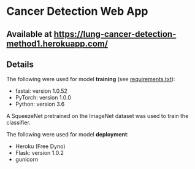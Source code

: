 # Cancer Detection Web App

## Available at https://lung-cancer-detection-method1.herokuapp.com/

## Details

The following were used for model **training** (see [requirements.txt](requirements.txt)):    
- fastai:  version 1.0.52
- PyTorch:  version  1.0.0
- Python:  version 3.6

A SqueezeNet pretrained on the ImageNet dataset was used to train the classifier.

The following were used for model **deployment**:    
- Heroku (Free Dyno)
- Flask:  version 1.0.2
- gunicorn
